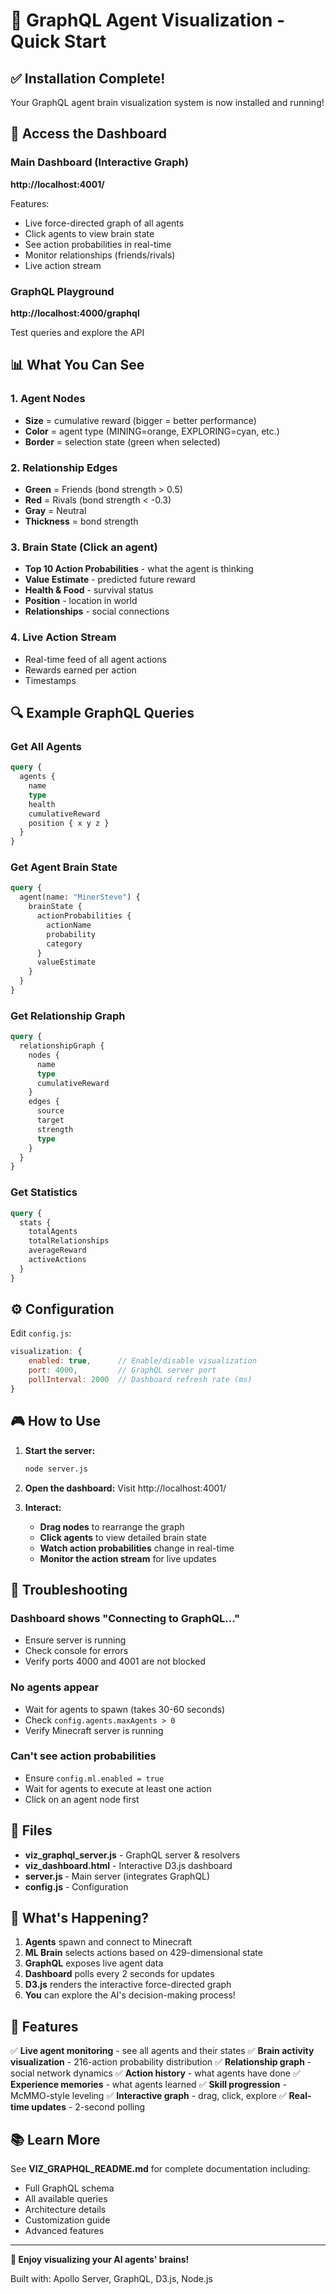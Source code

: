 # 🧠 GraphQL Agent Visualization - Quick Start

## ✅ Installation Complete!

Your GraphQL agent brain visualization system is now installed and running!

## 🚀 Access the Dashboard

### Main Dashboard (Interactive Graph)
**http://localhost:4001/**

Features:
- Live force-directed graph of all agents
- Click agents to view brain state
- See action probabilities in real-time
- Monitor relationships (friends/rivals)
- Live action stream

### GraphQL Playground
**http://localhost:4000/graphql**

Test queries and explore the API

## 📊 What You Can See

### 1. Agent Nodes
- **Size** = cumulative reward (bigger = better performance)
- **Color** = agent type (MINING=orange, EXPLORING=cyan, etc.)
- **Border** = selection state (green when selected)

### 2. Relationship Edges
- **Green** = Friends (bond strength > 0.5)
- **Red** = Rivals (bond strength < -0.3)
- **Gray** = Neutral
- **Thickness** = bond strength

### 3. Brain State (Click an agent)
- **Top 10 Action Probabilities** - what the agent is thinking
- **Value Estimate** - predicted future reward
- **Health & Food** - survival status
- **Position** - location in world
- **Relationships** - social connections

### 4. Live Action Stream
- Real-time feed of all agent actions
- Rewards earned per action
- Timestamps

## 🔍 Example GraphQL Queries

### Get All Agents
```graphql
query {
  agents {
    name
    type
    health
    cumulativeReward
    position { x y z }
  }
}
```

### Get Agent Brain State
```graphql
query {
  agent(name: "MinerSteve") {
    brainState {
      actionProbabilities {
        actionName
        probability
        category
      }
      valueEstimate
    }
  }
}
```

### Get Relationship Graph
```graphql
query {
  relationshipGraph {
    nodes {
      name
      type
      cumulativeReward
    }
    edges {
      source
      target
      strength
      type
    }
  }
}
```

### Get Statistics
```graphql
query {
  stats {
    totalAgents
    totalRelationships
    averageReward
    activeActions
  }
}
```

## ⚙️ Configuration

Edit `config.js`:

```javascript
visualization: {
    enabled: true,      // Enable/disable visualization
    port: 4000,         // GraphQL server port
    pollInterval: 2000  // Dashboard refresh rate (ms)
}
```

## 🎮 How to Use

1. **Start the server:**
   ```bash
   node server.js
   ```

2. **Open the dashboard:**
   Visit http://localhost:4001/

3. **Interact:**
   - **Drag nodes** to rearrange the graph
   - **Click agents** to view detailed brain state
   - **Watch action probabilities** change in real-time
   - **Monitor the action stream** for live updates

## 🔧 Troubleshooting

### Dashboard shows "Connecting to GraphQL..."
- Ensure server is running
- Check console for errors
- Verify ports 4000 and 4001 are not blocked

### No agents appear
- Wait for agents to spawn (takes 30-60 seconds)
- Check `config.agents.maxAgents > 0`
- Verify Minecraft server is running

### Can't see action probabilities
- Ensure `config.ml.enabled = true`
- Wait for agents to execute at least one action
- Click on an agent node first

## 📁 Files

- **viz_graphql_server.js** - GraphQL server & resolvers
- **viz_dashboard.html** - Interactive D3.js dashboard
- **server.js** - Main server (integrates GraphQL)
- **config.js** - Configuration

## 🎯 What's Happening?

1. **Agents** spawn and connect to Minecraft
2. **ML Brain** selects actions based on 429-dimensional state
3. **GraphQL** exposes live agent data
4. **Dashboard** polls every 2 seconds for updates
5. **D3.js** renders the interactive force-directed graph
6. **You** can explore the AI's decision-making process!

## 🌟 Features

✅ **Live agent monitoring** - see all agents and their states
✅ **Brain activity visualization** - 216-action probability distribution
✅ **Relationship graph** - social network dynamics
✅ **Action history** - what agents have done
✅ **Experience memories** - what agents learned
✅ **Skill progression** - McMMO-style leveling
✅ **Interactive graph** - drag, click, explore
✅ **Real-time updates** - 2-second polling

## 📚 Learn More

See **VIZ_GRAPHQL_README.md** for complete documentation including:
- Full GraphQL schema
- All available queries
- Architecture details
- Customization guide
- Advanced features

---

**🎉 Enjoy visualizing your AI agents' brains!**

Built with: Apollo Server, GraphQL, D3.js, Node.js
